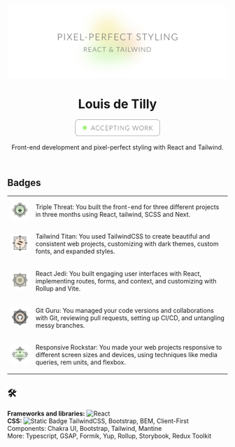 <div align="center">
  <img alt="pixel-perfct styling, react and tailwind" src="https://github.com/louisdtb/louisdtb/blob/main/public/github-cover.png">
  <h1>Louis de Tilly</h1>

  <a target="_blank" href="https://www.linkedin.com/in/louisdetilly/">
  <img alt="pixel-perfct styling, react and tailwind" src="https://github.com/louisdtb/louisdtb/blob/main/public/github-button.png" width="194px">
  </a>
    
  <p>Front-end development and pixel-perfect styling with React and Tailwind.</p> </br>
</div>

<h2>Badges</h2>
<table>
  <tr>
    <td><img width="124px" alt="achievement badge with three stars" src="https://github.com/louisdtb/louisdtb/blob/main/public/achievement_triple-threat.png"></td>  
    <td><p>Triple Threat: You built the front-end for three different projects in three months using React, tailwind, SCSS and Next.</p></td>  
  </tr>
  <tr>
    <td><img width="124px" alt="tailwind logo achievement badge" src="https://github.com/louisdtb/louisdtb/blob/main/public/achievement_tailwind-titan.png"></td>  
    <td><p>Tailwind Titan: You used TailwindCSS to create beautiful and consistent web projects, customizing with dark themes, custom fonts, and expanded styles. </p></td> 
  </tr>
  <tr>
    <td><img width="124px" alt="react logo achievement badge" src="https://github.com/louisdtb/louisdtb/blob/main/public/achievement_react-jedi.png"></td>
    <td><p>React Jedi: You built engaging user interfaces with React, implementing routes, forms, and context, and customizing with Rollup and Vite.</p></td>
  </tr>
  <tr>
    <td><img width="124px" alt="github logo achievement badge" src="https://github.com/louisdtb/louisdtb/blob/main/public/achievement_git-guru.png"></td>
    <td><p>Git Guru: You managed your code versions and collaborations with Git, reviewing pull requests, setting up CI/CD, and untangling messy branches.</p></td>
  </tr>
  <tr>
    <td><img width="124px" alt="responsive achievement badge" src="https://github.com/louisdtb/louisdtb/blob/main/public/achievement_responsive-rockstar.png"></td>
    <td><p>Responsive Rockstar: You made your web projects responsive to different screen sizes and devices, using techniques like media queries, rem units, and flexbox.</p></td>
  </tr>
</table>

<h2>🛠</h2>
<div><strong>Frameworks and libraries:</strong> 
  <img alt="React" src="https://img.shields.io/badge/-React-45b8d8?style=flat-square&logo=react&logoColor=white" />
</div>
<div><strong>CSS:</strong> 
  <img alt="Static Badge" src="https://img.shields.io/badge/SCSS-%23CC6699?logo=sass&logoColor=white">
  TailwindCSS, Bootstrap, BEM, Client-First
</div>
<div>Components: Chakra UI, Bootstrap, Tailwind, Mantine</div>
<div>More: Typescript, GSAP, Formik, Yup, Rollup, Storybook, Redux Toolkit</div>
